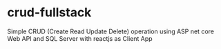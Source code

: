 # crud-fullstack

Simple CRUD (Create Read Update Delete) operation using ASP net core Web API and SQL Server with reactjs as Client App 
